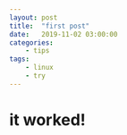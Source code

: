 ```yaml
---
layout: post
title:	"first post"
date:	2019-11-02 03:00:00
categories:
    - tips
tags:
    - linux
    - try
---
```


<h1>it worked!</h1>